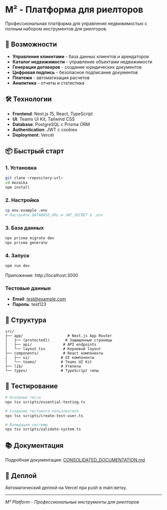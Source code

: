 # M² - Платформа для риелторов

Профессиональная платформа для управления недвижимостью с полным набором инструментов для риелторов.

## 🚀 Возможности

- **Управление клиентами** - база данных клиентов и арендаторов
- **Каталог недвижимости** - управление объектами недвижимости
- **Генерация договоров** - создание юридических документов
- **Цифровая подпись** - безопасное подписание документов
- **Платежи** - автоматизация расчетов
- **Аналитика** - отчеты и статистика

## 🛠️ Технологии

- **Frontend**: Next.js 15, React, TypeScript
- **UI**: Teams UI Kit, Tailwind CSS
- **Database**: PostgreSQL с Prisma ORM
- **Authentication**: JWT с cookies
- **Deployment**: Vercel

## 📦 Быстрый старт

### 1. Установка
```bash
git clone <repository-url>
cd mozaika
npm install
```

### 2. Настройка
```bash
cp env.example .env
# Настройте DATABASE_URL и JWT_SECRET в .env
```

### 3. База данных
```bash
npx prisma migrate dev
npx prisma generate
```

### 4. Запуск
```bash
npm run dev
```

Приложение: http://localhost:3000

### Тестовые данные
- **Email**: test@example.com
- **Пароль**: test123

## 📁 Структура

```
src/
├── app/                    # Next.js App Router
│   ├── (protected)/       # Защищенные страницы
│   ├── api/              # API endpoints
│   └── layout.tsx        # Корневой layout
├── components/           # React компоненты
│   ├── ui/              # UI компоненты
│   └── teams/           # Teams UI Kit
├── lib/                 # Утилиты
└── types/               # TypeScript типы
```

## 🧪 Тестирование

```bash
# Основные тесты
npx tsx scripts/essential-testing.ts

# Создание тестового пользователя
npx tsx scripts/create-test-user.ts

# Валидация системы
npx tsx scripts/validate-system.ts
```

## 📚 Документация

Подробная документация: [CONSOLIDATED_DOCUMENTATION.md](./CONSOLIDATED_DOCUMENTATION.md)

## 🚀 Деплой

Автоматический деплой на Vercel при push в main ветку.

---

*M² Platform - Профессиональные инструменты для риелторов*